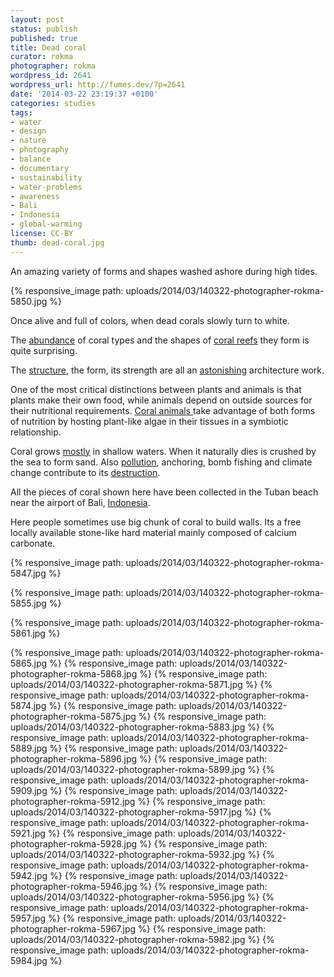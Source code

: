 ```yaml
---
layout: post
status: publish
published: true
title: Dead coral
curator: rokma
photographer: rokma
wordpress_id: 2641
wordpress_url: http://fumes.dev/?p=2641
date: '2014-03-22 23:19:37 +0100'
categories: studies
tags:
- water
- design
- nature
- photography
- balance
- documentary
- sustainability
- water-problems
- awareness
- Bali
- Indonesia
- global-warming
license: CC-BY
thumb: dead-coral.jpg
---
```



An amazing variety of forms and shapes washed ashore during high tides.

{% responsive_image path: uploads/2014/03/140322-photographer-rokma-5850.jpg %}

Once alive and full of colors, when dead corals slowly turn to white. 


The <a title="read about the coral triangle" href="http://en.wikipedia.org/wiki/Coral_Triangle" target="_blank">abundance</a> of coral types and the shapes of <a title="more infos on coral reef" href="http://en.wikipedia.org/wiki/Coral_reef" target="_blank">coral reefs</a> they form is quite surprising.

The <a title="The Structure and Distribution of Cora Reefs" href="http://en.wikipedia.org/wiki/The_Structure_and_Distribution_of_Coral_Reefs" target="_blank">structure</a>, the form, its strength are all an <a title="watch a movie about Raja Ampat, Indonesia - Scuba diving in paradise" href="http://youtu.be/dMldSFwXTfU" target="_blank">astonishing</a> architecture work. 

One of the most critical distinctions between plants and animals is that plants make their own food, while animals depend on outside sources for their nutritional requirements. <a title="watch a movie about Coral Reef Adventure" href="http://youtu.be/jQj5pg0x2VU" target="_blank">Coral animals </a>take advantage of both forms of nutrition by hosting plant-like algae in their tissues in a symbiotic relationship. 

Coral grows <a title="read more on Deep water corals" href="http://en.wikipedia.org/wiki/Deep-water_coral" target="_blank">mostly</a> in shallow waters. When it naturally dies is crushed by the sea to form sand. Also <a title="read about coral bleaching" href="http://en.wikipedia.org/wiki/Coral_bleaching" target="_blank">pollution</a>, anchoring, bomb fishing and climate change contribute to its <a title="Aquaculture is showing promise as a potentially effective tool for restoring coral reefs" href="http://en.wikipedia.org/wiki/Coral_aquaculture" target="_blank">destruction</a>. 

All the pieces of coral shown here have been collected in the Tuban beach near the airport of Bali, <a title="read more on Southeast Asian coral reefs" href="http://en.wikipedia.org/wiki/Southeast_Asian_coral_reefs" target="_blank">Indonesia</a>. 

Here people sometimes use big chunk of coral to build walls. Its a free locally available stone-like hard material mainly composed of calcium carbonate. 

{% responsive_image path: uploads/2014/03/140322-photographer-rokma-5847.jpg %}

{% responsive_image path: uploads/2014/03/140322-photographer-rokma-5855.jpg %}

{% responsive_image path: uploads/2014/03/140322-photographer-rokma-5861.jpg %}

{% responsive_image path: uploads/2014/03/140322-photographer-rokma-5865.jpg %}
{% responsive_image path: uploads/2014/03/140322-photographer-rokma-5868.jpg %}
{% responsive_image path: uploads/2014/03/140322-photographer-rokma-5871.jpg %}
{% responsive_image path: uploads/2014/03/140322-photographer-rokma-5874.jpg %}
{% responsive_image path: uploads/2014/03/140322-photographer-rokma-5875.jpg %}
{% responsive_image path: uploads/2014/03/140322-photographer-rokma-5883.jpg %}
{% responsive_image path: uploads/2014/03/140322-photographer-rokma-5889.jpg %}
{% responsive_image path: uploads/2014/03/140322-photographer-rokma-5896.jpg %}
{% responsive_image path: uploads/2014/03/140322-photographer-rokma-5899.jpg %}
{% responsive_image path: uploads/2014/03/140322-photographer-rokma-5909.jpg %}
{% responsive_image path: uploads/2014/03/140322-photographer-rokma-5912.jpg %}
{% responsive_image path: uploads/2014/03/140322-photographer-rokma-5917.jpg %}
{% responsive_image path: uploads/2014/03/140322-photographer-rokma-5921.jpg %}
{% responsive_image path: uploads/2014/03/140322-photographer-rokma-5928.jpg %}
{% responsive_image path: uploads/2014/03/140322-photographer-rokma-5932.jpg %}
{% responsive_image path: uploads/2014/03/140322-photographer-rokma-5942.jpg %}
{% responsive_image path: uploads/2014/03/140322-photographer-rokma-5946.jpg %}
{% responsive_image path: uploads/2014/03/140322-photographer-rokma-5956.jpg %}
{% responsive_image path: uploads/2014/03/140322-photographer-rokma-5957.jpg %}
{% responsive_image path: uploads/2014/03/140322-photographer-rokma-5967.jpg %}
{% responsive_image path: uploads/2014/03/140322-photographer-rokma-5982.jpg %}
{% responsive_image path: uploads/2014/03/140322-photographer-rokma-5984.jpg %}


